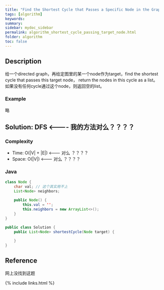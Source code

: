 ```yaml
---
title: "Find the Shortest Cycle that Passes a Specific Node in the Graph"
tags: [algorithm]
keywords:
summary:
sidebar: mydoc_sidebar
permalink: algorithm_shortest_cycle_passing_target_node.html
folder: algorithm
toc: false
---
```


## Description
给一个directed graph，再给定图里的某一个node作为target，find the shortest cycle that passes this target node，
return the nodes in this cycle as a list。
如果没有任何cycle通过这个node，则返回空的list。

### Example
略

## Solution: DFS <---- 我的方法对么？？？？

### Complexity
* Time: O(|V| + |E|) <--- 对么 ？？？？
* Space: O(|V|) <--- 对么 ？？？？

### Java
```java
class Node {
    char val; // 这个其实用不上
    List<Node> neighbors;
    
    public Node() {
        this.val = '';
        this.neighbors = new ArrayList<>();
    }
}

public class Solution {
    public List<Node> shortestCycle(Node target) {
    
    }
}
```

## Reference
网上没找到这题

{% include links.html %}
